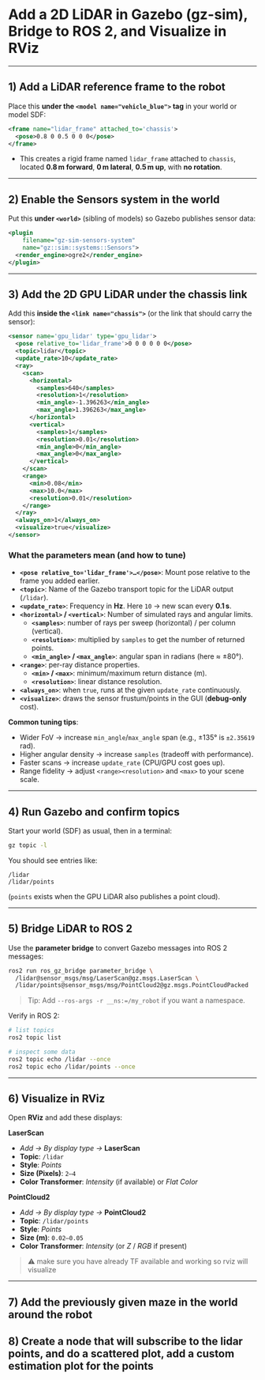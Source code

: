 # Add a 2D LiDAR in Gazebo (gz-sim), Bridge to ROS 2, and Visualize in RViz


---

## 1) Add a LiDAR reference frame to the robot

Place this **under the `<model name="vehicle_blue">` tag** in your world or model SDF:

```xml
<frame name="lidar_frame" attached_to='chassis'>
  <pose>0.8 0 0.5 0 0 0</pose>
</frame>
```

- This creates a rigid frame named `lidar_frame` attached to `chassis`, located **0.8 m forward**, **0 m lateral**, **0.5 m up**, with **no rotation**.

---

## 2) Enable the Sensors system in the world

Put this **under `<world>`** (sibling of models) so Gazebo publishes sensor data:

```xml
<plugin
    filename="gz-sim-sensors-system"
    name="gz::sim::systems::Sensors">
  <render_engine>ogre2</render_engine>
</plugin>
```

---

## 3) Add the 2D GPU LiDAR under the chassis link

Add this **inside the `<link name="chassis">`** (or the link that should carry the sensor):

```xml
<sensor name='gpu_lidar' type='gpu_lidar'>
  <pose relative_to='lidar_frame'>0 0 0 0 0 0</pose>
  <topic>lidar</topic>
  <update_rate>10</update_rate>
  <ray>
    <scan>
      <horizontal>
        <samples>640</samples>
        <resolution>1</resolution>
        <min_angle>-1.396263</min_angle>
        <max_angle>1.396263</max_angle>
      </horizontal>
      <vertical>
        <samples>1</samples>
        <resolution>0.01</resolution>
        <min_angle>0</min_angle>
        <max_angle>0</max_angle>
      </vertical>
    </scan>
    <range>
      <min>0.08</min>
      <max>10.0</max>
      <resolution>0.01</resolution>
    </range>
  </ray>
  <always_on>1</always_on>
  <visualize>true</visualize>
</sensor>
```

### What the parameters mean (and how to tune)

- **`<pose relative_to='lidar_frame'>…</pose>`**: Mount pose relative to the frame you added earlier.
- **`<topic>`**: Name of the Gazebo transport topic for the LiDAR output (`/lidar`).
- **`<update_rate>`**: Frequency in **Hz**. Here `10` → new scan every **0.1 s**.
- **`<horizontal>` / `<vertical>`**: Number of simulated rays and angular limits.
  - **`<samples>`**: number of rays per sweep (horizontal) / per column (vertical).
  - **`<resolution>`**: multiplied by `samples` to get the number of returned points.
  - **`<min_angle>` / `<max_angle>`**: angular span in radians (here ≈ ±80°).
- **`<range>`**: per-ray distance properties.
  - **`<min>` / `<max>`**: minimum/maximum return distance (m).
  - **`<resolution>`**: linear distance resolution.
- **`<always_on>`**: when `true`, runs at the given `update_rate` continuously.
- **`<visualize>`**: draws the sensor frustum/points in the GUI (**debug-only** cost).

**Common tuning tips**:
- Wider FoV → increase `min_angle`/`max_angle` span (e.g., ±135° is `±2.35619` rad).
- Higher angular density → increase `samples` (tradeoff with performance).
- Faster scans → increase `update_rate` (CPU/GPU cost goes up).
- Range fidelity → adjust `<range><resolution>` and `<max>` to your scene scale.

---

## 4) Run Gazebo and confirm topics

Start your world (SDF) as usual, then in a terminal:

```bash
gz topic -l
```

You should see entries like:
```
/lidar
/lidar/points
```
(`points` exists when the GPU LiDAR also publishes a point cloud).

---

## 5) Bridge LiDAR to ROS 2

Use the **parameter bridge** to convert Gazebo messages into ROS 2 messages:

```bash
ros2 run ros_gz_bridge parameter_bridge \
  /lidar@sensor_msgs/msg/LaserScan@gz.msgs.LaserScan \
  /lidar/points@sensor_msgs/msg/PointCloud2@gz.msgs.PointCloudPacked
```

> Tip: Add `--ros-args -r __ns:=/my_robot` if you want a namespace.

Verify in ROS 2:

```bash
# list topics
ros2 topic list

# inspect some data
ros2 topic echo /lidar --once
ros2 topic echo /lidar/points --once
```

---

## 6) Visualize in RViz

Open **RViz** and add these displays:

**LaserScan**
- *Add → By display type →* **LaserScan**
- **Topic**: `/lidar`
- **Style**: *Points*
- **Size (Pixels)**: `2–4`
- **Color Transformer**: *Intensity* (if available) or *Flat Color*

**PointCloud2**
- *Add → By display type →* **PointCloud2**
- **Topic**: `/lidar/points`
- **Style**: *Points*
- **Size (m)**: `0.02–0.05`
- **Color Transformer**: *Intensity* (or *Z* / *RGB* if present)

> ⚠️ make sure you have already TF available and working so rviz will visualize

---

## 7) Add the previously given maze in the world around the robot


## 8) Create a node that will subscribe to the lidar points, and do a scattered plot, add a custom estimation plot for the points


